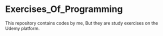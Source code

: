 # Exercises_Of_Programming
This repository contains codes by me, But they are study exercises on the Udemy platform.
